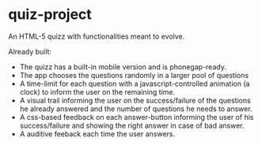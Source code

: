 quiz-project
============

An HTML-5 quizz with functionalities meant to evolve. 

Already built:
- The quizz has a built-in mobile version and is phonegap-ready. 
- The app chooses the questions randomly in a larger pool of questions
- A time-limit for each question with a javascript-controlled animation (a clock) to inform the user on the remaining time.
- A visual trail informing the user on the success/failure of the questions he already answered and the number of questions he needs to answer. 
- A css-based feedback on each answer-button informing the user of his success/failure and showing the right answer in case of bad answer. 
- A auditive feeback each time the user answers.  

